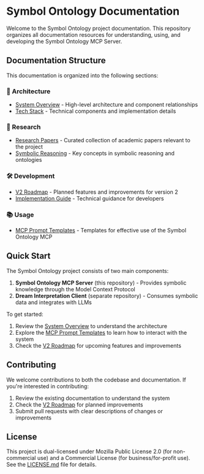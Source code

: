# Symbol Ontology Documentation

Welcome to the Symbol Ontology project documentation. This repository organizes all documentation resources for understanding, using, and developing the Symbol Ontology MCP Server.

## Documentation Structure

This documentation is organized into the following sections:

### 📐 Architecture

- [System Overview](./architecture/overview.md) - High-level architecture and component relationships
- [Tech Stack](./architecture/tech-stack.md) - Technical components and implementation details

### 🔬 Research

- [Research Papers](./research/papers.md) - Curated collection of academic papers relevant to the project
- [Symbolic Reasoning](./research/symbolic-reasoning.md) - Key concepts in symbolic reasoning and ontologies

### 🛠 Development

- [V2 Roadmap](./development/v2-roadmap.md) - Planned features and improvements for version 2
- [Implementation Guide](./development/implementation-guide.md) - Technical guidance for developers

### 📚 Usage

- [MCP Prompt Templates](./usage/mcp-prompt-templates.md) - Templates for effective use of the Symbol Ontology MCP

## Quick Start

The Symbol Ontology project consists of two main components:

1. **Symbol Ontology MCP Server** (this repository) - Provides symbolic knowledge through the Model Context Protocol
2. **Dream Interpretation Client** (separate repository) - Consumes symbolic data and integrates with LLMs

To get started:

1. Review the [System Overview](./architecture/overview.md) to understand the architecture
2. Explore the [MCP Prompt Templates](./usage/mcp-prompt-templates.md) to learn how to interact with the system
3. Check the [V2 Roadmap](./development/v2-roadmap.md) for upcoming features and improvements

## Contributing

We welcome contributions to both the codebase and documentation. If you're interested in contributing:

1. Review the existing documentation to understand the system
2. Check the [V2 Roadmap](./development/v2-roadmap.md) for planned improvements
3. Submit pull requests with clear descriptions of changes or improvements

## License

This project is dual-licensed under Mozilla Public License 2.0 (for non-commercial use) and a Commercial License (for business/for-profit use). See the [LICENSE.md](../LICENSE.md) file for details.
